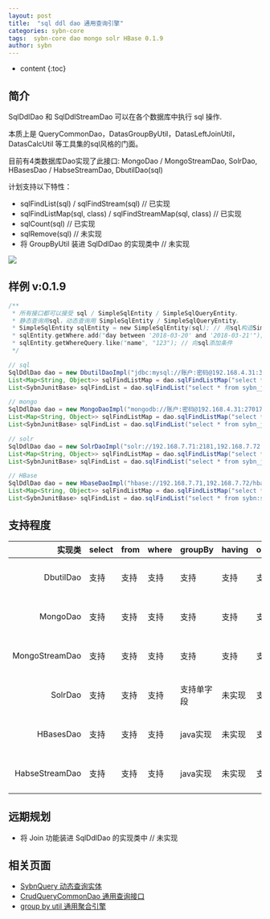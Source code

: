 ```yaml
---
layout: post
title:  "sql ddl dao 通用查询引擎"
categories: sybn-core
tags:  sybn-core dao mongo solr HBase 0.1.9
author: sybn
---
```


* content
{:toc}

## 简介
SqlDdlDao 和 SqlDdlStreamDao 可以在各个数据库中执行 sql 操作.

本质上是 QueryCommonDao，DatasGroupByUtil，DatasLeftJoinUtil，DatasCalcUtil 等工具集的sql风格的门面。

目前有4类数据库Dao实现了此接口: MongoDao / MongoStreamDao, SolrDao, HBasesDao / HabseStreamDao, DbutilDao(sql)

计划支持以下特性：
- sqlFindList(sql) / sqlFindStream(sql) // 已实现
- sqlFindListMap(sql, class) / sqlFindStreamMap(sql, class) // 已实现
- sqlCount(sql) // 已实现
- sqlRemove(sql) // 未实现
- 将 GroupByUtil 装进 SqlDdlDao 的实现类中 // 未实现

![]({{site.baseurl}}/images/sql_ddl_dao.png)



## 样例 v:0.1.9
```java
/**
 * 所有接口都可以接受 sql / SimpleSqlEntity / SimpleSqlQueryEntity。
 * 静态查询用sql，动态查询用 SimpleSqlEntity / SimpleSqlQueryEntity。
 * SimpleSqlEntity sqlEntity = new SimpleSqlEntity(sql); // 用sql构造SimpleSqlEntity
 * sqlEntity.getWhere.add("day between '2018-03-20' and '2018-03-21'"); // 向sql添加条件
 * sqlEntity.getWhereQuery.like("name", "123"); // 向sql添加条件
 */

// sql
SqlDdlDao dao = new DbutilDaoImpl("jdbc:mysql://账户:密码@192.168.4.31:3306,192.168.4.32:3306/test");
List<Map<String, Object>> sqlFindListMap = dao.sqlFindListMap("select * from sybn_junit_base where day between '2018-03-20' and '2018-03-21'");
List<SybnJunitBase> sqlFindList = dao.sqlFindList("select * from sybn_junit_base where day between '2018-03-20' and '2018-03-21'", SybnJunitBase.class);

// mongo
SqlDdlDao dao = new MongoDaoImpl("mongodb://账户:密码@192.168.4.31:27017,192.168.4.32:27017/test");
List<Map<String, Object>> sqlFindListMap = dao.sqlFindListMap("select * from sybn_junit_base where day between '2018-03-20' and '2018-03-21'");
List<SybnJunitBase> sqlFindList = dao.sqlFindList("select * from sybn_junit_base where day between '2018-03-20' and '2018-03-21'", SybnJunitBase.class);

// solr
SqlDdlDao dao = new SolrDaoImpl("solr://192.168.7.71:2181,192.168.7.72:2181/solr");
List<Map<String, Object>> sqlFindListMap = dao.sqlFindListMap("select * from sybn_junit_base where id between '2018-03-20' and '2018-03-21'");
List<SybnJunitBase> sqlFindList = dao.sqlFindList("select * from sybn_junit_base where id between '2018-03-20' and '2018-03-21'", SybnJunitBase.class);

// HBase
SqlDdlDao dao = new HbaseDaoImpl("hbase://192.168.7.71,192.168.7.72/hbase-unsecure");
List<Map<String, Object>> sqlFindListMap = dao.sqlFindListMap("select * from sybn:sybn_junit_base where id between '2018-03-20' and '2018-03-21'");
List<SybnJunitBase> sqlFindList = dao.sqlFindList("select * from sybn:sybn_junit_base where id between '2018-03-20' and '2018-03-21'", SybnJunitBase.class);
```

## 支持程度
实现类|select|from|where|groupBy|having|orderBy|limit|join|UDAF
----:|---|---|---|---|---|---|---|---|---
DbutilDao|支持|支持|支持|支持|支持|支持|支持|未实现|无
MongoDao|支持|支持|支持|支持|支持|支持|支持|未实现|set,list,count,count(distinct)
MongoStreamDao|支持|支持|支持|支持|支持|支持|支持|未实现|set,list,count,count(distinct)
SolrDao|支持|支持|支持|支持单字段|未实现|支持|支持|未实现|无
HBasesDao|支持|支持|支持|java实现|未实现|支持|支持|未实现|无
HabseStreamDao|支持|支持|支持|java实现|未实现|支持|支持|未实现|无

## 远期规划
- 将 Join 功能装进 SqlDdlDao 的实现类中 // 未实现

## 相关页面
- [SybnQuery 动态查询实体]({{site.baseurl}}/2018/03/28/sybn-query/)
- [CrudQueryCommonDao 通用查询接口]({{site.baseurl}}/2018/03/28/crud-query-common-dao/)
- [group by util 通用聚合引擎]({{site.baseurl}}/2018/04/12/group-by-util/)
